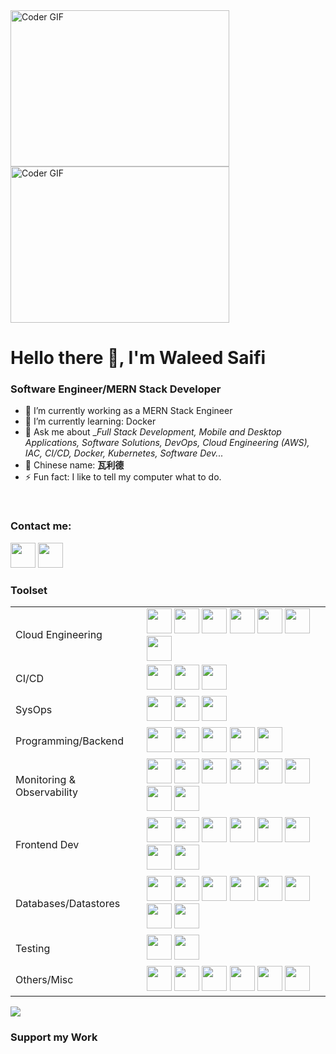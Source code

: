 <img alt="Coder GIF" height=250 width=350 src="https://magiccopy.xyz/assets/images/hadder.gif" />
<br>
<img alt="Coder GIF" height=250 width=350 src="https://images.squarespace-cdn.com/content/v1/5769fc401b631bab1addb2ab/1541580611624-TE64QGKRJG8SWAIUS7NS/ke17ZwdGBToddI8pDm48kPoswlzjSVMM-SxOp7CV59BZw-zPPgdn4jUwVcJE1ZvWQUxwkmyExglNqGp0IvTJZamWLI2zvYWH8K3-s_4yszcp2ryTI0HqTOaaUohrI8PI6FXy8c9PWtBlqAVlUS5izpdcIXDZqDYvprRqZ29Pw0o/coding-freak.gif" />
<br>




# Hello there 👋, I'm Waleed Saifi

### Software Engineer/MERN Stack Developer

- 🔭 I’m currently working as a MERN Stack Engineer 
- 🌱 I’m currently learning: Docker
- 💬 Ask me about __Full Stack Development, Mobile and Desktop Applications, Software Solutions, DevOps, Cloud Engineering (AWS), IAC, CI/CD, Docker, Kubernetes, Software Dev..._
- 🧧 Chinese name: __瓦利德__
- ⚡ Fun fact: I like to tell my computer what to do.

<br/>






### Contact me:

<a href="https://twitter.com/WaleedSaifi34"><img src="https://www.vectorlogo.zone/logos/twitter/twitter-icon.svg" width="40" height="40"/></a>
<a href="https://www.linkedin.com/in/javascript-web-developer/"><img src="https://www.vectorlogo.zone/logos/linkedin/linkedin-icon.svg" width="40" height="40"/></a>

### Toolset

<table>
    <tr>
        <td>Cloud Engineering</td>
        <td>
            <a href="https://aws.amazon.com/"><img src="https://www.vectorlogo.zone/logos/amazon_aws/amazon_aws-icon.svg" width="40" height="40"/></a>
            <a href="https://aws.amazon.com/cloudformation/"><img src="https://www.vectorlogo.zone/logos/amazon_cloudformation/amazon_cloudformation-icon.svg" width="40" height="40"/></a>
            <a href="https://aws.amazon.com/eks/"><img src="https://www.vectorlogo.zone/logos/amazon_eks/amazon_eks-icon.svg" width="40" height="40"/></a>
            <a href="https://aws.amazon.com/ecs/"><img src="https://www.vectorlogo.zone/logos/amazon_ecs/amazon_ecs-icon.svg" width="40" height="40"/></a>
            <a href="https://aws.amazon.com/elastic-container-service/"><img src="https://www.vectorlogo.zone/logos/amazon_elastic_container_service/amazon_elastic_container_service-icon.svg" width="40" height="40"/></a>
            <a href="https://aws.amazon.com/cloudwatch/"><img src="https://www.vectorlogo.zone/logos/amazon_cloudwatch/amazon_cloudwatch-icon.svg" width="40" height="40"/></a>
            <a href="https://www.serverless.com/"><img src="https://www.vectorlogo.zone/logos/serverless/serverless-icon.svg" width="40" height="40"/></a>
        </td>
    </tr>
    <tr>
        <td>CI/CD</td>
        <td>
            <a href="https://www.jenkins.io/"><img src="https://www.vectorlogo.zone/logos/jenkins/jenkins-icon.svg" width="40" height="40"/></a>
            <a href="https://github.com/"><img src="https://www.vectorlogo.zone/logos/github/github-icon.svg" width="40" height="40"/></a>
            <a href="https://circleci.com/"><img src="https://www.vectorlogo.zone/logos/circleci/circleci-icon.svg" width="40" height="40"/></a>
        </td>
    </tr>
    <tr>
        <td>SysOps</td>
        <td>
            <a href="https://www.docker.com/"><img src="https://www.vectorlogo.zone/logos/docker/docker-icon.svg" width="40" height="40"/></a>
            <a href="https://kubernetes.io/"><img src="https://www.vectorlogo.zone/logos/kubernetes/kubernetes-icon.svg" width="40" height="40"/></a>
            <a href="https://www.gnu.org/software/bash/"><img src="https://www.vectorlogo.zone/logos/gnu_bash/gnu_bash-icon.svg" width="40" height="40"/></a>
        </td>
    </tr>
    <tr>
        <td>Programming/Backend</td>
        <td>
            <a href="https://developer.mozilla.org/en-US/docs/Web/JavaScript"><img src="https://www.vectorlogo.zone/logos/javascript/javascript-icon.svg" width="40" height="40"/></a>
            <a href="https://www.php.net/"><img src="https://www.vectorlogo.zone/logos/php/php-icon.svg" width="40" height="40"/></a>
            <a href="https://www.typescriptlang.org/"><img src="https://www.vectorlogo.zone/logos/typescriptlang/typescriptlang-icon.svg" width="40" height="40"/></a>
            <a href="https://www.djangoproject.com/"><img src="https://www.vectorlogo.zone/logos/djangoproject/djangoproject-icon.svg" width="40" height="40"/></a>
            <a href="https://expressjs.com/"><img src="https://www.vectorlogo.zone/logos/expressjs/expressjs-icon.svg" width="40" height="40"/></a>
        </td>
    </tr>
    <tr>
        <td>Monitoring & Observability</td>
        <td>
            <a href="https://www.splunk.com/"><img src="https://www.vectorlogo.zone/logos/splunk/splunk-icon.svg" width="40" height="40"/></a>
            <a href="https://www.datadoghq.com/"><img src="https://www.vectorlogo.zone/logos/datadoghq/datadoghq-icon.svg" width="40" height="40"/></a>
            <a href="https://www.elastic.co/"><img src="https://www.vectorlogo.zone/logos/elastic/elastic-icon.svg" width="40" height="40"/></a>
            <a href="https://www.elastic.co/logstash"><img src="https://www.vectorlogo.zone/logos/elasticco_logstash/elasticco_logstash-icon.svg" width="40" height="40"/></a>
            <a href="https://www.elastic.co/kibana"><img src="https://www.vectorlogo.zone/logos/elasticco_kibana/elasticco_kibana-icon.svg" width="40" height="40"/></a>
            <a href="https://www.appdynamics.com/"><img src="https://www.vectorlogo.zone/logos/appdynamics/appdynamics-icon.svg" width="40" height="40"/></a>
            <a href="https://prometheus.io/"><img src="https://www.vectorlogo.zone/logos/prometheusio/prometheusio-icon.svg" width="40" height="40"/></a>
            <a href="https://www.sumologic.com/"><img src="https://www.vectorlogo.zone/logos/sumologic/sumologic-icon.svg" width="40" height="40"/></a>
        </td>
    </tr>
    <tr>
        <td>Frontend Dev</td>
        <td>
            <a href="https://developer.mozilla.org/en-US/docs/Web/JavaScript"><img src="https://www.vectorlogo.zone/logos/javascript/javascript-icon.svg" width="40" height="40"/></a>
            <a href="https://reactjs.org/"><img src="https://www.vectorlogo.zone/logos/reactjs/reactjs-icon.svg" width="40" height="40"/></a>
            <a href="https://webpack.js.org/"><img src="https://www.vectorlogo.zone/logos/js_webpack/js_webpack-icon.svg" width="40" height="40"/></a>
            <a href="https://babeljs.io/"><img src="https://www.vectorlogo.zone/logos/babeljs/babeljs-icon.svg" width="40" height="40"/></a>
            <a href="https://tailwindcss.com/"><img src="https://www.vectorlogo.zone/logos/tailwindcss/tailwindcss-icon.svg" width="40" height="40"/></a>
            <a href="https://mui.com/"><img src="https://www.vectorlogo.zone/logos/material_ui/material_ui-icon.svg" width="40" height="40"/></a>
            <a href="https://getbootstrap.com/"><img src="https://www.vectorlogo.zone/logos/getbootstrap/getbootstrap-icon.svg" width="40" height="40"/></a>
            <a href="https://ant.design/"><img src="https://www.vectorlogo.zone/logos/ant-design/ant-design-icon.svg" width="40" height="40"/></a>
        </td>
    </tr>
    <tr>
        <td>Databases/Datastores</td>
        <td>
            <a href="https://www.mongodb.com/"><img src="https://www.vectorlogo.zone/logos/mongodb/mongodb-icon.svg" width="40" height="40"/></a>
            <a href="https://www.mysql.com/"><img src="https://www.vectorlogo.zone/logos/mysql/mysql-icon.svg" width="40" height="40"/></a>
            <a href="https://redis.io/"><img src="https://www.vectorlogo.zone/logos/redis/redis-icon.svg" width="40" height="40"/></a>
            <a href="https://www.oracle.com/database/"><img src="https://www.vectorlogo.zone/logos/oracle/oracle-icon.svg" width="40" height="40"/></a>
            <a href="https://cassandra.apache.org/"><img src="https://www.vectorlogo.zone/logos/apache_cassandra/apache_cassandra-icon.svg" width="40" height="40"/></a>
            <a href="https://www.postgresql.org/"><img src="https://www.vectorlogo.zone/logos/postgresql/postgresql-icon.svg" width="40" height="40"/></a>
            <a href="https://neo4j.com/"><img src="https://www.vectorlogo.zone/logos/neo4j/neo4j-icon.svg" width="40" height="40"/></a>
            <a href="https://www.snowflake.com/"><img src="https://www.vectorlogo.zone/logos/snowflake/snowflake-icon.svg" width="40" height="40"/></a>
        </td>
    </tr>
    <tr>
        <td>Testing</td>
        <td>
            <a href="https://cucumber.io/"><img src="https://www.vectorlogo.zone/logos/cucumberio/cucumberio-icon.svg" width="40" height="40"/></a>
            <a href="https://pact.io/"><img src="https://www.vectorlogo.zone/logos/pact/pact-icon.svg" width="40" height="40"/></a>
        </td>
    </tr>
    <tr>
        <td>Others/Misc</td>
        <td>
            <a href="https://gradle.org/"><img src="https://www.vectorlogo.zone/logos/gradle/gradle-icon.svg" width="40" height="40"/></a>
            <a href="https://about.gitlab.com/"><img src="https://www.vectorlogo.zone/logos/gitlab/gitlab-icon.svg" width="40" height="40"/></a>
            <a href="https://git-scm.com/"><img src="https://www.vectorlogo.zone/logos/git-scm/git-scm-icon.svg" width="40" height="40"/></a>
            <a href="https://www.postman.com/"><img src="https://www.vectorlogo.zone/logos/getpostman/getpostman-icon.svg" width="40" height="40"/></a>
            <a href="https://kafka.apache.org/"><img src="https://www.vectorlogo.zone/logos/apache_kafka/apache_kafka-icon.svg" width="40" height="40"/></a>
            <a href="http://tomcat.apache.org/"><img src="https://www.vectorlogo.zone/logos/apache_tomcat/apache_tomcat-icon.svg" width="40" height="40"/></a>
        </td>
    </tr>
</table>


<img src="https://github-readme-streak-stats.herokuapp.com?user=WaleedSaifi0890&theme=tokyonight&hide_border=true" />


### Support my Work




